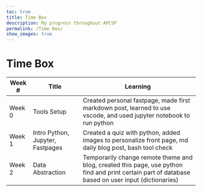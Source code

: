 ```yaml
---
toc: true
title: Time Box
description: My progress throughout APCSP
permalink: /Time Box/
show_images: true
---
```

# Time Box
| Week # | Title | Learning |
| --- | --- | --- |
| Week 0 | Tools Setup | Created personal fastpage, made first markdown post, learned to use vscode, and used jupyter notebook to run python |
| Week 1 | Intro Python, Jupyter, Fastpages | Created a quiz with python, added images to personalize front page, md daily blog post, bash tool check  |
| Week 2 | Data Abstraction | Temporarily change remote theme and blog, created this page, use python find and print certain part of database based on user input (dictionaries) |
